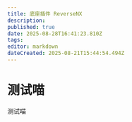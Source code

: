 ```yaml
---
title: 底座插件 ReverseNX
description: 
published: true
date: 2025-08-28T16:41:23.810Z
tags: 
editor: markdown
dateCreated: 2025-08-21T15:44:54.494Z
---
```


# 测试喵
测试喵